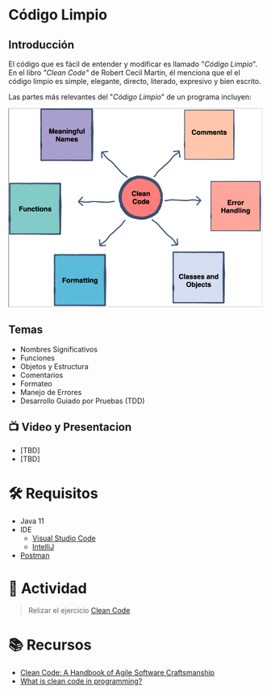 # Código Limpio

## Introducción
El código que es fácil de entender y modificar es llamado "_Código Limpio_".
En el libro _"Clean Code"_ de Robert Cecil Martin, él menciona que el el código limpio
es simple, elegante, directo, literado, expresivo y bien escrito.

Las partes más relevantes del "_Código Limpio_" de un programa incluyen:

![Clean Code Structure](./assets/clean-code-structure.png)

## Temas
 - Nombres Significativos
 - Funciones
 - Objetos y Estructura
 - Comentarios
 - Formateo
 - Manejo de Errores
 - Desarrollo Guiado por Pruebas (TDD)

## :tv: Video y Presentacion
- [TBD]
- [TBD]

# :hammer_and_wrench:  Requisitos
- Java 11
- IDE
    * [Visual Studio Code](https://code.visualstudio.com/download)
    * [IntelliJ](https://www.jetbrains.com/idea/download)
- [Postman](https://www.postman.com/downloads/)

# :pencil: Actividad
> Relizar el ejercicio [Clean Code](../Ejercicios/clean-code-exercise)

# :books: Recursos
- [Clean Code: A Handbook of Agile Software Craftsmanship](https://www.amazon.com.mx/Clean-Code-Handbook-Software-Craftsmanship/dp/0132350882)
- [What is clean code in programming?](https://www.educative.io/answers/what-is-clean-code-in-programming#:~:text=A%20code%20that%20is%20easy,expressive%2C%20and%20well%2Dwritten.)